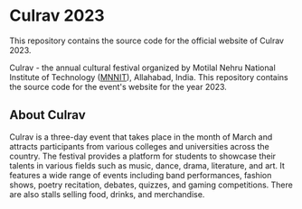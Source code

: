 # Culrav 2023
This repository contains the source code for the official website of Culrav 2023.

Culrav - the annual cultural festival organized by Motilal Nehru National Institute of Technology ([MNNIT](http://www.mnnit.ac.in/)), Allahabad, India. This repository contains the source code for the event's website for the year 2023.

## About Culrav
Culrav is a three-day event that takes place in the month of March and attracts participants from various colleges and universities across the country. The festival provides a platform for students to showcase their talents in various fields such as music, dance, drama, literature, and art. It features a wide range of events including band performances, fashion shows, poetry recitation, debates, quizzes, and gaming competitions. There are also stalls selling food, drinks, and merchandise.


